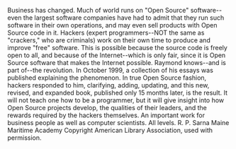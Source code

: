 Business has changed. Much of world runs on "Open Source" software--even the largest software companies have had to admit that they run such software in their own operations, and may even sell products with Open Source code in it. Hackers (expert programmers--NOT the same as "crackers," who are criminals) work on their own time to produce and improve "free" software. This is possible because the source code is freely open to all, and because of the Internet--which is only fair, since it is Open Source software that makes the Internet possible. Raymond knows--and is part of--the revolution. In October 1999, a collection of his essays was published explaining the phenomenon. In true Open Source fashion, hackers responded to him, clarifying, adding, updating, and this new, revised, and expanded book, published only 15 months later, is the result. It will not teach one how to be a programmer, but it will give insight into how Open Source projects develop, the qualities of their leaders, and the rewards required by the hackers themselves. An important work for business people as well as computer scientists. All levels. R. P. Sarna Maine Maritime Academy
Copyright American Library Association, used with permission.
